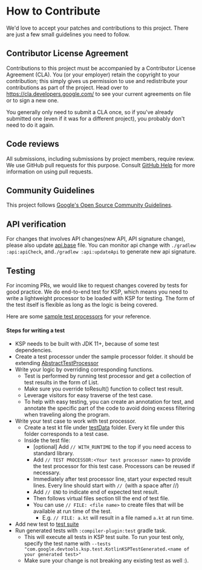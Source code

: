 # How to Contribute

We'd love to accept your patches and contributions to this project. There are
just a few small guidelines you need to follow.

## Contributor License Agreement

Contributions to this project must be accompanied by a Contributor License
Agreement (CLA). You (or your employer) retain the copyright to your
contribution; this simply gives us permission to use and redistribute your
contributions as part of the project. Head over to
<https://cla.developers.google.com/> to see your current agreements on file or
to sign a new one.

You generally only need to submit a CLA once, so if you've already submitted one
(even if it was for a different project), you probably don't need to do it
again.

## Code reviews

All submissions, including submissions by project members, require review. We
use GitHub pull requests for this purpose. Consult
[GitHub Help](https://help.github.com/articles/about-pull-requests/) for more
information on using pull requests.

## Community Guidelines

This project follows
[Google's Open Source Community Guidelines](https://opensource.google/conduct/).

## API verification

For changes that involves API changes(new API, API signature change), please also update [api.base](./api/api.base) file. You can monitor api change with `./gradlew :api:apiCheck`, and`./gradlew :api:updateApi` to generate new api signature.

## Testing
For incoming PRs, we would like to request changes covered by tests for good practice.
We do end-to-end test for KSP, which means you need to write a lightweight processor to be loaded with KSP for testing.
The form of the test itself is flexible as long as the logic is being covered. 

Here are some [sample test processors](compiler-plugin/src/test/kotlin/com/google/devtools/ksp/processor) for your reference.

#### Steps for writing a test
* KSP needs to be built with JDK 11+, because of some test dependencies.
* Create a test processor under the sample processor folder.
it should be extending [AbstractTestProcessor](compiler-plugin/src/test/kotlin/com/google/devtools/ksp/processor/AbstractTestProcessor.kt)
* Write your logic by overriding corresponding functions. 
    * Test is performed by running test processor and get a collection of test results in the form of List<String>.
    * Make sure you override toResult() function to collect test result. 
    * Leverage visitors for easy traverse of the test case.
    * To help with easy testing, you can create an annotation for test, and annotate the specific part of the code to avoid doing 
    excess filtering when traveling along the program.
* Write your test case to work with test processor.
    * Create a test kt file under [testData](compiler-plugin/testData/api) folder. 
    Every kt file under this folder corresponds to a test case.
    * Inside the test file:
        * [optional] Add ```// WITH_RUNTIME``` to the top if you need access to standard library.
        * Add ```// TEST PROCESSOR:<Your test processor name>``` to provide the test processor for this test case. Processors can 
        be reused if necessary.
        * Immediately after test processor line, start your expected result lines. Every line should start with
         ```// ```(with a space after //)
        * Add ```// END``` to indicate end of expected test result.
        * Then follows virtual files section till the end of test file.
        * You can use ```// FILE: <file name>``` to create files that will be available at run time of the test.
            * E.g. ```// FILE: a.kt``` will result in a file named ```a.kt``` at run time.
* Add new test to [test suite](compiler-plugin/src/test/java/com/google/devtools/ksp/test/KotlinKSPTestGenerated.java)
* Run generated tests with ```:compiler-plugin:test``` gradle task.
    * This will execute all tests in KSP test suite. To run your test only, specify the test name with 
    ```--tests "com.google.devtools.ksp.test.KotlinKSPTestGenerated.<name of your generated test>"```
    * Make sure your change is not breaking any existing test as well :).
